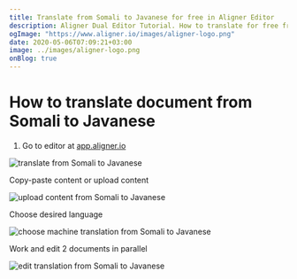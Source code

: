 ```yaml
---
title: Translate from Somali to Javanese for free in Aligner Editor
description: Aligner Dual Editor Tutorial. How to translate for free from Somali to Javanese. Aligner is multilingual document management platform. 
ogImage: "https://www.aligner.io/images/aligner-logo.png"
date: 2020-05-06T07:09:21+03:00
image: ../images/aligner-logo.png
onBlog: true
---
```


# How to translate document from Somali to Javanese

1. Go to editor at [app.aligner.io](https://app.aligner.io "Aligner App web page")

![translate from Somali to Javanese](../aligner-blank-editor.png "translate from Somali to Javanese")

Copy-paste content or upload content

![upload content from Somali to Javanese](../aligner-uploaded-document.png "upload content from Somali to Javanese")

Choose desired language

![choose machine translation from Somali to Javanese](../aligner-language-dropdown.png "choose machine translation from Somali to Javanese")

Work and edit 2 documents in parallel

![edit translation from Somali to Javanese](../aligner-double-sitded-editor.png "edit translation from Somali to Javanese")

